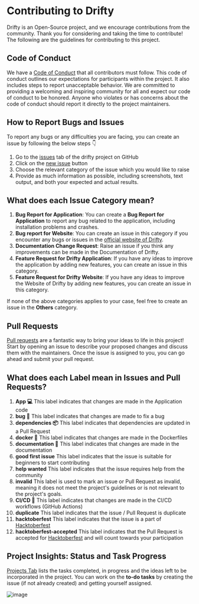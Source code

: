 # Contributing to Drifty

Drifty is an Open-Source project, and we encourage contributions from the community.
Thank you for considering and taking the time to contribute!
The following are the guidelines for contributing to this project.

## Code of Conduct

We have a [Code of Conduct](https://github.com/SaptarshiSarkar12/Drifty/blob/master/CODE_OF_CONDUCT.md) that all contributors must follow.
This code of conduct outlines our expectations for participants within the project. It also includes steps to report unacceptable behavior.
We are committed to providing a welcoming and inspiring community for all and expect our code of conduct to be honored. Anyone who violates or has concerns about the code of conduct should report it directly to the project maintainers.

## How to Report Bugs and Issues

To report any bugs or any difficulties you are facing, you can create an issue by following the below steps 👇

1. Go to the [issues](https://github.com/SaptarshiSarkar12/Drifty/issues) tab of the drifty project on GitHub
2. Click on the [new issue](https://github.com/SaptarshiSarkar12/Drifty/issues/new/choose) button
3. Choose the relevant category of the issue which you would like to raise
4. Provide as much information as possible, including screenshots, text output, and both your expected and actual results.

## What does each Issue Category mean?

1. **Bug Report for Application**:
   You can create a **Bug Report for Application** to report any bug related to the application, including installation problems and crashes.
2. **Bug report for Website**:
    You can create an issue in this category if you encounter any bugs or issues in the [official website of Drifty](https://saptarshisarkar12.github.io/Drifty/).
3. **Documentation Change Request**:
    Raise an issue if you think any improvements can be made in the Documentation of Drifty.
4. **Feature Request for Drifty Application**:
    If you have any ideas to improve the application by adding new features, you can create an issue in this category.
5. **Feature Request for Drifty Website**:
    If you have any ideas to improve the Website of Drifty by adding new features, you can create an issue in this category.

If none of the above categories applies to your case, feel free to create an issue in the **Others** category.

## Pull Requests

[Pull requests](https://github.com/SaptarshiSarkar12/Drifty/pulls) are a fantastic way to bring your ideas to life in this project! Start by opening an issue to describe your proposed changes and discuss them with the maintainers. Once the issue is assigned to you, you can go ahead and submit your pull request.

## What does each Label mean in Issues and Pull Requests?

1. **App 💻**
    This label indicates that changes are made in the Application code
2. **bug 🐛**
    This label indicates that changes are made to fix a bug
3. **dependencies 📦️**
    This label indicates that dependencies are updated in a Pull Request
4. **docker 🐋**
    This label indicates that changes are made in the Dockerfiles
5. **documentation 📝**
    This label indicates that changes are made in the documentation
6. **good first issue**
    This label indicates that the issue is suitable for beginners to start contributing
7. **help wanted**
    This label indicates that the issue requires help from the community
8. **invalid**
   This label is used to mark an issue or Pull Request as invalid, meaning it does not meet the project's guidelines or is not relevant to the project's goals.
9. **CI/CD 🔁**
    This label indicates that changes are made in the CI/CD workflows (GitHub Actions)
10. **duplicate**
     This label indicates that the issue / Pull Request is duplicate
11. **hacktoberfest**
     This label indicates that the issue is a part of [Hacktoberfest](https://hacktoberfest.com/)
12. **hacktoberfest-accepted**
     This label indicates that the Pull Request is accepted for [Hacktoberfest](https://hacktoberfest.com/) and will count towards your participation

## Project Insights: Status and Task Progress

[Projects Tab](https://github.com/users/SaptarshiSarkar12/projects/3) lists the tasks completed, in progress and the ideas left to be incorporated in the project. You can work on the **to-do tasks** by creating the issue (if not already created) and getting yourself assigned.

![image](https://github.com/user-attachments/assets/292c5c90-fbee-4eb0-8912-02faea96ad23)
